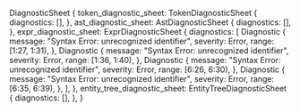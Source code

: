 DiagnosticSheet {
    token_diagnostic_sheet: TokenDiagnosticSheet {
        diagnostics: [],
    },
    ast_diagnostic_sheet: AstDiagnosticSheet {
        diagnostics: [],
    },
    expr_diagnostic_sheet: ExprDiagnosticSheet {
        diagnostics: [
            Diagnostic {
                message: "Syntax Error: unrecognized identifier",
                severity: Error,
                range: [1:27, 1:31),
            },
            Diagnostic {
                message: "Syntax Error: unrecognized identifier",
                severity: Error,
                range: [1:36, 1:40),
            },
            Diagnostic {
                message: "Syntax Error: unrecognized identifier",
                severity: Error,
                range: [6:26, 6:30),
            },
            Diagnostic {
                message: "Syntax Error: unrecognized identifier",
                severity: Error,
                range: [6:35, 6:39),
            },
        ],
    },
    entity_tree_diagnostic_sheet: EntityTreeDiagnosticSheet {
        diagnostics: [],
    },
}